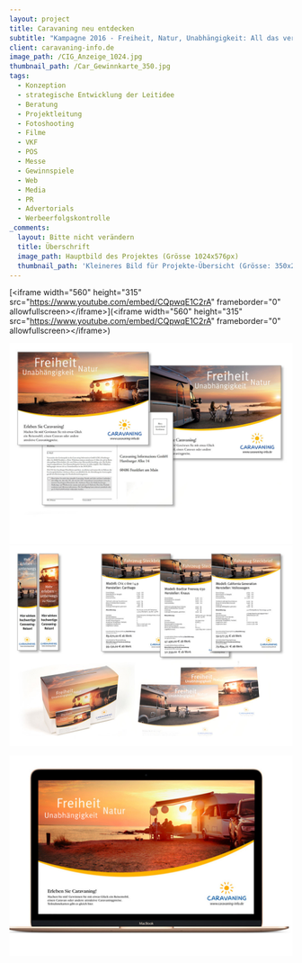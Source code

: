 ```yaml
---
layout: project
title: Caravaning neu entdecken
subtitle: "Kampagne 2016 - Freiheit, Natur, Unabhängigkeit: All das verbindet Caravaning, also Urlaub mit dem Reisemobil oder dem Wohnwagen. Vorurteile abbauen – Caravaning neu entdecken, das war die langfristige Botschaft die die Kampagne 2016 enthalten sollte. Über die direkte Kommunikation und die Einbindung des Handels konnten die Konsumenten über diverse Maßnahmen direkt mit dem Thema konfrontiert und damit schnell überzeugt werden – dass diese Art Urlaub nicht nur Freiheit, sondern obendrein auch Luxus und Komfort jeder gewünschten Hotelkategorie bedeutet. \nHierfür wurde eine umfangreiche Kampagne kreiert. Angefangen mit der Idee und zwei Leitmotiven, für die Hauptzielgruppen `Best Ager` und `Family`, wurden Drehbücher geschrieben, Locations und Models ausgesucht und die komplette Filmproduktion und das Shooting übernommen. Zeitgleich erfolgte die Mediaplanung, die Umsetzung des kompletten POS-Paketes für den Handel und die Anpassung aller on- und offline-Maßnahmen.\nDie Zahlen sprechen für sich: mit 25% mehr Messebesucher stieg die Besucherzahl des Caravan Salon 2016 auf einen neuen Höchststand. Ebenso ließ sich eine Steigerung der Page Impressions um 15% auf gut 810 Mio. dank einer um gut 20% gesteigerten Berichterstattung mit einer Gesamtauflage von knapp 39 Mio. Ausgaben verbuchen.\nAber nicht nur die Zugriffszahlen auf caravaning-info.de steigen stetig, auch die Neuzulassungen von Freizeitfahrzeugen jagen seit Monaten von Rekord zu Rekord, so stiegen die Neuzulassungen bei den Reisemobilen um 31,3%, bei den Caravans um 13,2%. \n\nUns haben Entwicklung und Realisierung unglaublich Spaß gemacht. Der Kunde durfte sich über die Auszeichnung als Verband des Jahres freuen, auch als „Oscar“ der Caravaning-Branche bezeichnet, die mit dieser Kampagne gewonnen wurde."
client: caravaning-info.de
image_path: /CIG_Anzeige_1024.jpg
thumbnail_path: /Car_Gewinnkarte_350.jpg
tags:
  - Konzeption
  - strategische Entwicklung der Leitidee
  - Beratung
  - Projektleitung
  - Fotoshooting
  - Filme
  - VKF
  - POS
  - Messe
  - Gewinnspiele
  - Web
  - Media
  - PR
  - Advertorials
  - Werbeerfolgskontrolle
_comments:
  layout: Bitte nicht verändern
  title: Überschrift
  image_path: Hauptbild des Projektes (Grösse 1024x576px)
  thumbnail_path: 'Kleineres Bild für Projekte-Übersicht (Grösse: 350x250px)'
---
```



[&lt;iframe width="560" height="315" src="https://www.youtube.com/embed/CQpwqE1C2rA" frameborder="0" allowfullscreen&gt;&lt;/iframe&gt;](&lt;iframe width=&quot;560&quot; height=&quot;315&quot; src=&quot;https://www.youtube.com/embed/CQpwqE1C2rA&quot; frameborder=&quot;0&quot; allowfullscreen&gt;&lt;/iframe&gt;)

![](/uploads/versions/cig2-2---x----1024-724x---.jpg)![](/uploads/versions/cig2-4---x0-0-1024-724-1024-724x---.jpg)

![](/uploads/versions/cig2-5---x112-0-799-565-1024-724x---.jpg)